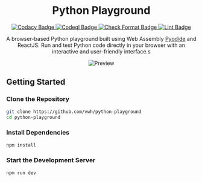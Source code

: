 <div align="center">
    <h1>Python Playground</h1>
</div>

<div align="center">
  <a href="https://app.codacy.com/gh/vwh/python-playground/dashboard?utm_source=gh&utm_medium=referral&utm_content=&utm_campaign=Badge_grade">
    <img src="https://app.codacy.com/project/badge/Grade/1a8379b2399b45278a710145f92eab5d" alt="Codacy Badge"/>
  </a>
  <a href="https://github.com/vwh/python-playground/actions/workflows/codeql.yml">
    <img src="https://github.com/vwh/python-playground/actions/workflows/codeql.yml/badge.svg" alt="Codeql Badge"/>
  </a>
  <a href="https://github.com/vwh/python-playground/actions/workflows/format.yml">
    <img src="https://github.com/vwh/python-playground/actions/workflows/format.yml/badge.svg" alt="Check Format Badge"/>
  </a>
  <a href="https://github.com/vwh/python-playground/actions/workflows/lint.yml">
    <img src="https://github.com/vwh/python-playground/actions/workflows/lint.yml/badge.svg" alt="Lint Badge"/>
  </a>
</div>

<p align="center">
    A browser-based Python playground built using Web Assembly <a target="_blank" href="https://pyodide.org/en/stable/">Pyodide</a> and ReactJS. Run and test Python code directly in your browser with an interactive and user-friendly interface.s
</p>

<p align="center">
    <img src="https://github.com/vwh/python-playground/assets/172333718/69f6b009-2c76-457b-a786-6a1aa9666454" alt="Preview">
</p>

## Getting Started

### Clone the Repository

```sh
git clone https://github.com/vwh/python-playground
cd python-playground
```

### Install Dependencies

```sh
npm install
```

### Start the Development Server

```sh
npm run dev
```
